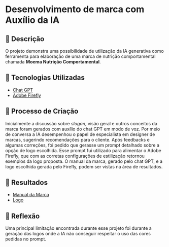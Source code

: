 # Desenvolvimento de marca com Auxílio da IA

## 📒 Descrição
O projeto demonstra uma possibilidade de utilização da IA generativa como ferramenta para elaboração de uma marca de nutrição comportamental chamada **Moema Nutrição Comportamental**.

## 🤖 Tecnologias Utilizadas
- [Chat GPT](https://chatgpt.com/)
- [Adobe Firefly](https://firefly.adobe.com/)

## 🧐 Processo de Criação
Inicialmente a discussão sobre *slogan*, visão geral e outros conceitos da marca foram gerados com auxílio do chat GPT em modo de voz. Por meio de conversa a IA desempenhou o papel de especialista em designer de marcas, sugerindo recomendações para o cliente. Após feedbacks e algumas correções, foi pedido que gerasse um prompt detalhado sobre a opção de logo escolhida. Esse prompt fui utilizado para alimentar o Adobe Firefly, que com as corretas configurações de estilização retornou exemplos da logo proposta. O manual da marca, gerado pelo chat GPT, e a logo escolhida gerada pelo Firefly, podem ser vistas na área de resultados.

## 🚀 Resultados
- [Manual da Marca](Manual_da_marca.md)
- [Logo](Logo.md)

## 💭 Reflexão
Uma principal limitação encontrada durante esse projeto foi durante a geração das logos onde a IA não conseguir respeitar o uso das cores pedidas no prompt.
